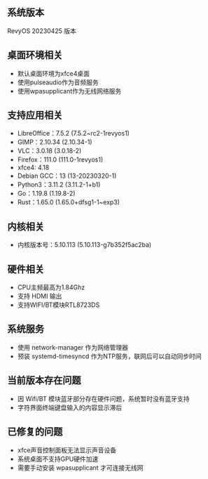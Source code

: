 ## 系统版本

RevyOS 20230425 版本

## 桌面环境相关

- 默认桌面环境为xfce4桌面
- 使用pulseaudio作为音频服务
- 使用wpasupplicant作为无线网络服务

## 支持应用相关

- LibreOffice：7.5.2 (7.5.2~rc2-1revyos1)
- GIMP：2.10.34 (2.10.34-1)
- VLC：3.0.18 (3.0.18-2)
- Firefox：111.0 (111.0-1revyos1)
- xfce4: 4.18
- Debian GCC：13 (13-20230320-1)
- Python3：3.11.2 (3.11.2-1+b1)
- Go：1.19.8 (1.19.8-2)
- Rust：1.65.0 (1.65.0+dfsg1-1~exp3)
  
## 内核相关

- 内核版本号：5.10.113 (5.10.113-g7b352f5ac2ba)

## 硬件相关

- CPU主频最高为1.84Ghz
- 支持 HDMI 输出
- 支持WIFI/BT模块RTL8723DS

## 系统服务

- 使用 network-manager 作为网络管理器
- 预装 systemd-timesyncd 作为NTP服务，联网后可以自动同步时间

## 当前版本存在问题

- 因 Wifi/BT 模块蓝牙部分存在硬件问题，系统暂时没有蓝牙支持
- 字符界面终端键盘输入的内容显示滞后

## 已修复的问题

- xfce声音控制面板无法显示声音设备
- 系统桌面不支持GPU硬件加速
- 需要手动安装 wpasupplicant 才可连接无线网